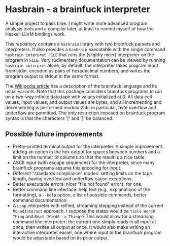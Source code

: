 # Hasbrain - a brainfuck interpreter

A simple project to pass time. I might write more advanced program analysis
tools and a compiler later, at least to remind myself of how the Haskell LLVM
bindings work.

This repository contains a `hasbrain` library with two brainfuck parsers and
interpreters. It also provides a `hasbrain` executable with the single command
`hasbrain interpret FILE` that runs the (slightly nicer) interpreter on the
program in `FILE`. Very rudimentary documentation can be viewed by running
`hasbrain interpret` alone; by default, the interpreter takes program input from
stdin, encoded as pairs of hexadecimal numbers, and writes the program output to
stdout in the same format.

The [Wikipedia article](https://en.wikipedia.org/wiki/Brainfuck) has a
description of the brainfuck language and its usual variants. Note that this
package considers brainfuck programs to run on a two-way infinite data tape with
values initialized at 0. All data cell values, input values, and output values
are bytes, and all incrementing and decrementing is performed modulo 256; in
particular, byte overflow and underflow are permitted. The only restriction
imposed on brainfuck program syntax is that the characters '[' and ']' be
balanced.


## Possible future improvements

- Pretty-printed terminal output for the interpreter. A simple improvement:
  adding an option in the hex output for spaces between numbers and a limit on
  the number of columns so that the result is a nice table.
- ASCII input (with escape sequences) for the interpreter, since many brainfuck
  programs assume this encoding for input.
- Different "standards compliance" modes: setting limits on the tape length,
  having overflow and underflow cause exceptions.
- Better executable errors: nicer "file not found" errors, for one.
- Better command line interface: help text (e.g., explanations of the
  formatting), a `--help` option, a list of possible commands, better command
  documentation.
- A `Loop` interpreter with reified, streaming stepping instead of the current
  `MonadInteract` approach. I suppose the states would be `Yield Word8 Thing`
  and `Read (Word8 -> Thing)`? This would allow for a streaming command line
  interpreter; the current one simply reads in all input at once, then writes
  all output at once. It would also make writing an interactive interpreter
  easier, one where input to the brainfuck program would be adjustable based on
  its prior output.
